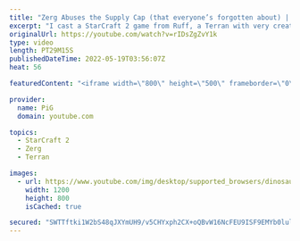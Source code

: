 ```yaml
---
title: "Zerg Abuses the Supply Cap (that everyone’s forgotten about) | Diamond in the Ruff #75 - StarCraft 2"
excerpt: "I cast a StarCraft 2 game from Ruff, a Terran with very creative gameplay. How will he ruff up this feisty Zerg opponent, aGiLe, who has abused the zerg supply cap?  💎 Diamond in the Ruff: https://www.youtube.com/playlist?list=PLFUDU8AOevUfdEq20wYq8Sm9z3sc1yn0l 💎 Follow Ruff: https://www.twitch.tv/ruff_stuff_tv"
originalUrl: https://youtube.com/watch?v=rIDsZgZvY1k
type: video
length: PT29M15S
publishedDateTime: 2022-05-19T03:56:07Z
heat: 56

featuredContent: "<iframe width=\"800\" height=\"500\" frameborder=\"0\" src=\"https://www.youtube.com/embed/rIDsZgZvY1k\" allow=\"accelerometer; autoplay; encrypted-media; gyroscope; picture-in-picture\" allowfullscreen></iframe>"

provider:
  name: PiG
  domain: youtube.com

topics:
  - StarCraft 2
  - Zerg
  - Terran

images:
  - url: https://www.youtube.com/img/desktop/supported_browsers/dinosaur.png
    width: 1200
    height: 800
    isCached: true

secured: "SWTTftki1W2bS48qJXYmUH9/v5CHYxph2CX+oQBvW16NcFEU9ISF9EMYb0lulpvgfzAiw1RK47G3B4D0CH4Bij918xz3fN1fGtGhlCDUTk3cAym1yzlACVn3rJLhFaFNI1J8qpwilyVWM289zoGyL9IVjuKPdBwd0djG0K+ynEBzwCxw4QBwGmZndTez46y6ONgVfWXW4/iIW3EkJasxuTTG5qMH4SmWVVisNIFhlX3s2kRBQ+uMYlZC7cOhpagb/X4/EywMLwfznPtHjX4NIbq3Lvsa4+41VbiPblDwW7bxBadgoq4XuxkSYlO+5BoFIvDQwnZC4bqZmoPLCBNT8sDh2LrZB5NYkn7h16zNzTSIZgHuAKX+dvf0wSwRNXd7hzzK/gPRij1ALIWubkTBuhKQNOoxXErW1oKWfLKtKvI=;SkvfLAwqbf0w5Y/Gs1BFYQ=="
---
```


